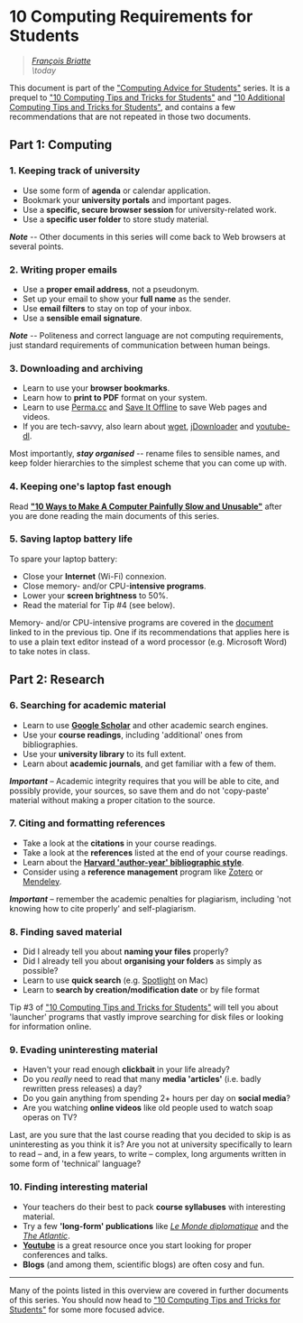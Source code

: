 # 10 Computing Requirements for Students

> _[François Briatte](mailto:f.briatte@gmail.com)_  
> _\today_

This document is part of the ["Computing Advice for Students"][computing] series. It is a prequel to ["10 Computing Tips and Tricks for Students"][ct1-pdf] and ["10 Additional Computing Tips and Tricks for Students"][ct2-pdf], and contains a few recommendations that are not repeated in those two documents.

[computing]: https://github.com/briatte/computing
[ct1-pdf]: https://cdn.rawgit.com/briatte/computing/85f32dec/computing-tricks-1.pdf
[ct2-pdf]: https://cdn.rawgit.com/briatte/computing/85f32dec/computing-tricks-2.pdf

## Part 1: Computing

### 1. Keeping track of university

- Use some form of __agenda__ or calendar application.
- Bookmark your __university portals__ and important pages.
- Use a __specific, secure browser session__ for university-related work.
- Use a __specific user folder__ to store study material.

___Note___ -- Other documents in this series will come back to Web browsers at several points.

### 2. Writing proper emails

- Use a __proper email address__, not a pseudonym.
- Set up your email to show your __full name__ as the sender.
- Use __email filters__ to stay on top of your inbox.
- Use a __sensible email signature__.

___Note___ -- Politeness and correct language are not computing requirements, just standard requirements of communication between human beings.

### 3. Downloading and archiving

- Learn to use your __browser bookmarks__.
- Learn how to __print to PDF__ format on your system.
- Learn to use [Perma.cc][perma.cc] and [Save It Offline][save-it-offline] to save Web pages and videos.
- If you are tech-savvy, also learn about [wget][wget], [jDownloader][jdownloader] and [youtube-dl][youtube-dl].

Most importantly, ___stay organised___ -- rename files to sensible names, and keep folder hierarchies to the simplest scheme that you can come up with.

[perma.cc]: https://perma.cc/
[save-it-offline]: http://www.saveitoffline.com/
[wget]: https://www.gnu.org/software/wget/
[jdownloader]: http://www.jdownloader.org/
[youtube-dl]: https://rg3.github.io/youtube-dl/

### 4. Keeping one's laptop fast enough

Read __["10 Ways to Make A Computer Painfully Slow and Unusable"][slow-pdf]__ after you are done reading the main documents of this series.

[slow-pdf]: https://cdn.rawgit.com/briatte/computing/85f32dec/slow-computers.pdf

### 5. Saving laptop battery life

To spare your laptop battery:

- Close your __Internet__ (Wi-Fi) connexion.
- Close memory- and/or CPU-__intensive programs__.
- Lower your __screen brightness__ to 50%.
- Read the material for Tip #4 (see below).

Memory- and/or CPU-intensive programs are covered in the [document][slow-pdf] linked to in the previous tip. One if its recommendations that applies here is to use a plain text editor instead of a word processor (e.g. Microsoft Word) to take notes in class.

## Part 2: Research

### 6. Searching for academic material

- Learn to use __[Google Scholar][google-scholar]__ and other academic search engines.
- Use your __course readings__, including 'additional' ones from bibliographies.
- Use your __university library__ to its full extent.
- Learn about __academic journals__, and get familiar with a few of them.

___Important___ – Academic integrity requires that you will be able to cite, and possibly provide, your sources, so save them and do not 'copy-paste' material without making a proper citation to the source.

[google-scholar]: https://scholar.google.com

### 7. Citing and formatting references

- Take a look at the __citations__ in your course readings.
- Take a look at the __references__ listed at the end of your course readings.
- Learn about the __[Harvard 'author-year' bibliographic style][harvard]__.
- Consider using a __reference management__ program like [Zotero][zotero] or [Mendeley][mendeley].

___Important___ – remember the academic penalties for plagiarism, including 'not knowing how to cite properly' and self-plagiarism.

[harvard]: https://perma.cc/MJW2-7E8Z
[zotero]: https://www.zotero.org/
[mendeley]: https://www.mendeley.com/
[bibdesk]: https://bibdesk.sourceforge.io/

### 8. Finding saved material

- Did I already tell you about __naming your files__ properly?
- Did I already tell you about __organising your folders__ as simply as possible?
- Learn to use __quick search__ (e.g. [Spotlight][spotlight] on Mac)
- Learn to __search by creation/modification date__ or by file format

Tip #3 of ["10 Computing Tips and Tricks for Students"][ct1-pdf] will tell you about 'launcher' programs that vastly improve searching for disk files or looking for information online.

[spotlight]: https://en.wikipedia.org/wiki/Spotlight_(software)

### 9. Evading uninteresting material

- Haven't your read enough __clickbait__ in your life already?
- Do you _really_ need to read that many __media 'articles'__ (i.e. badly rewritten press releases) a day?
- Do you gain anything from spending 2+ hours per day on __social media__?
- Are you watching __online videos__ like old people used to watch soap operas on TV?

Last, are you sure that the last course reading that you decided to skip is as uninteresting as you think it is? Are you not at university specifically to learn to read – and, in a few years, to write – complex, long arguments written in some form of 'technical' language?

### 10. Finding interesting material

- Your teachers do their best to pack __course syllabuses__ with interesting material.
- Try a few __'long-form' publications__ like _[Le Monde diplomatique][monde-diplo]_ and the _[The Atlantic][the-atlantic]_.
- __[Youtube][youtube]__ is a great resource once you start looking for proper conferences and talks.
- __Blogs__ (and among them, scientific blogs) are often cosy and fun.

[monde-diplo]: https://www.monde-diplomatique.fr/
[the-atlantic]: https://www.theatlantic.com/
[youtube]: https://www.youtube.com/

* * *

Many of the points listed in this overview are covered in further documents of this series. You should now head to ["10 Computing Tips and Tricks for Students"][ct1-pdf] for some more focused advice.
